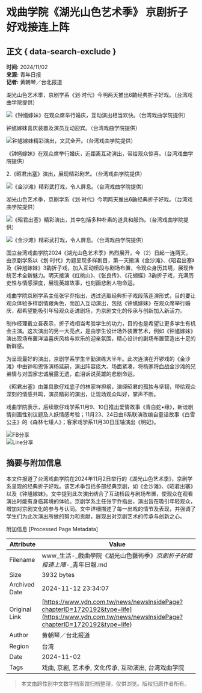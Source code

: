 # 戏曲学院《湖光山色艺术季》 京剧折子好戏接连上阵

## 正文 { data-search-exclude }


**时间:** 2024/11/02  
**来源:** 青年日报  
**记者:** 黄朝琴／台北报道  

湖光山色艺术季，京剧学系《划·时代》今明两天推出6齣经典折子好戏。（台湾戏曲学院提供）

![《钟馗嫁妹》在观众席举行婚庆，互动演出相当欢快。（台湾戏曲学院提供）](https://www.ydn.com.tw/api/DownloadAttached/path?path=%5cContent%5cUploads%5cArticleFile%5c%5c20241102%5c2024110219551723289.JPG&width=800)

钟馗嫁妹喜庆装置及演员互动迎宾。（台湾戏曲学院提供）

![钟馗嫁妹精彩演出，文武全开。（台湾戏曲学院提供）](https://www.ydn.com.tw/api/DownloadAttached/path?path=%5cContent%5cUploads%5cArticleFile%5c%5c20241102%5c2024110219561251426.JPG&width=800)

《钟馗嫁妹》在观众席举行婚庆，近距离互动演出，带给观众惊喜。（台湾戏曲学院提供）

2.《昭君出塞》演出，展现精彩剧艺。（台湾戏曲学院提供）

![《金沙滩》精彩武打戏，令人屏息。（台湾戏曲学院提供）](https://www.ydn.com.tw/api/DownloadAttached/path?path=%5cContent%5cUploads%5cArticleFile%5c%5c20241102%5c2024110219563115492.JPG&width=800)

湖光山色艺术季，京剧学系《划·时代》今明两天推出6齣经典折子好戏。（台湾戏曲学院提供）

![《昭君出塞》精彩演出，其中包括多种朴素的道具和服饰。（台湾戏曲学院提供）](https://www.ydn.com.tw/api/DownloadAttached/path?path=%5cContent%5cUploads%5cArticleFile%5c%5c20241102%5c2024110219565460809.JPG&width=800)

![《金沙滩》精彩武打戏，令人屏息。（台湾戏曲学院提供）](https://www.ydn.com.tw/api/DownloadAttached/path?path=%5cContent%5cUploads%5cArticleFile%5c%5c20241102%5c2024110219573585823.jpg&width=800)

国立台湾戏曲学院2024《湖光山色艺术季》热烈展开，今（2）日起一连两天，由京剧学系以《划·时代》为题呈现多样剧目，第一天搬演《金沙滩》、《昭君出塞》及《钟馗嫁妹》3齣折子戏，加入互动桥段与剧场布置，令观众身历其境，展现传统艺术全新魅力。明天接演《红桃山》、《张良传》、《花蝴蝶》3齣折子戏，充满历史性与情感深度，展现英雄故事，也刻画悲剧人物命运。

戏曲学院京剧学系主任张宇乔指出，透过选取经典折子戏段落连演形式，目的要让观众体验多样剧情跟角色，而加入互动演出，包括《钟馗嫁妹》在观众席举行婚庆，都希望能吸引年轻观众走进剧场，为京剧文化的传承与创新加入新活力。

制作经理戴立吾表示，折子戏相当考验学生的功力，目的也是希望让更多学生有机会主演。这次演出的另一大亮点，是由学生设计场外装置艺术，例如《钟馗嫁妹》演出现场布置洋溢喜庆风格与欢乐的迎亲氛围，精心设计的剧场布置营造出十足的新鲜感。

为呈现最好的演出，京剧学系学生辛勤演练大半年。此次连演在开锣戏的《金沙滩》中由钟和恩饰演杨延嗣，演出阵容庞大、场面紧凑，将杨家将血战金沙滩的兄弟情与对国家忠诚展露无遗，血泪诉说英雄的悲剧命运。

《昭君出塞》由兼具歌仔戏底子的林家祥担纲，演绎昭君的孤独与坚韧，带给观众深刻的情感共鸣，演员精彩的演出，让现场观众叫好，掌声不断。

戏曲学院表示，后续歌仔戏学系11月9、10日推出爱情故事《青白蛇•缘》，新诠剧情刻画性别议题及人妖情感考验；11月23、24日由6系联演改编自童话故事《白雪公主》的《森林七矮人》；客家戏学系11月30日压轴演出《明妃》。 

![FB分享](https://static/img/icons/icon-facebook.png)  
![Line分享](https://static/img/icons/icon-line.png)

## 摘要与附加信息

<!-- tcd_abstract -->
本文件报道了台湾戏曲学院在2024年11月2日举行的《湖光山色艺术季》，京剧学系呈现的经典折子好戏。该艺术季包括多部经典京剧，如《金沙滩》、《昭君出塞》以及《钟馗嫁妹》。文中提到此次演出结合了互动桥段与剧场布置，使观众在观看演出时能有身临其境的体验。京剧学系主任张宇乔指出，演出旨在吸引年轻观众，增加对京剧文化的参与与认同。文中详细描述了每一出戏的情节及表现，并强调了学生们为此次演出所做的努力和贡献，展现出对京剧艺术的传承与创新之心。
<!-- tcd_abstract_end -->

附加信息 [Processed Page Metadata]

| Attribute       | Value                                  |
|-----------------|----------------------------------------|
| Filename        | www_生活-_戲曲學院《湖光山色藝術季》_京劇折子好戲接連上陣_-_青年日報.md                             |
| Size            | 3932 bytes                           |
| Archived Date   | 2024-11-12 23:34:07                             |
| Original Link   | [https://www.ydn.com.tw/news/newsInsidePage?chapterID=1720192&type=life](https://www.ydn.com.tw/news/newsInsidePage?chapterID=1720192&type=life)                       |
| Author          | 黄朝琴／台北报道                               |
| Region          | 台湾                               |
| Date            | 2024-11-02                                 |
| Tags            | 戏曲, 京剧, 艺术季, 文化传承, 互动演出, 台湾戏曲学院                                 |
>
> 本文由跨性别中文数字档案馆归档整理，仅供浏览。版权归原作者所有。
>